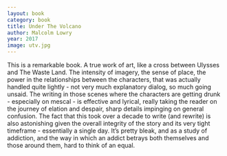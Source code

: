 ```yaml
---
layout: book
category: book
title: Under The Volcano
author: Malcolm Lowry
year: 2017
image: utv.jpg
---
```

This is a remarkable book.  A true work of art, like a cross between Ulysses and The Waste Land.  The intensity of imagery, the sense of place, the power in the relationships between the characters, that was actually handled quite lightly - not very much explanatory dialog, so much going unsaid.  The writing in those scenes where the characters are getting drunk - especially on mescal - is effective and lyrical, really taking the reader on the journey of elation and despair, sharp details impinging on general confusion.  The fact that this took over a decade to write (and rewrite) is also astonishing given the overall integrity of the story and its very tight timeframe - essentially a single day.  It’s pretty bleak, and as a study of addiction, and the way in which an addict betrays both themselves and those around them, hard to think of an equal.
